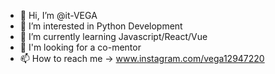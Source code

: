 - 👋 Hi, I’m @it-VEGA
- 👀 I’m interested in Python Development
- 🌱 I’m currently learning Javascript/React/Vue
- 💞️ I'm looking for a co-mentor
- 📫 How to reach me -> www.instagram.com/vega12947220

